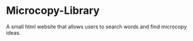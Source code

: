 # Microcopy-Library
A small html website that allows users to search words and find microcopy ideas.
